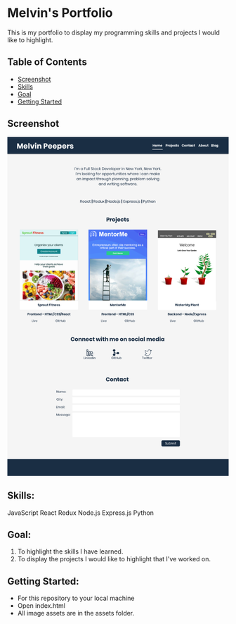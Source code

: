 # Melvin's Portfolio

This is my portfolio to display my programming skills and projects I would like to highlight.

## Table of Contents

- [Screenshot](#screenshot)
- [Skills](#skills)
- [Goal](#goal)
- [Getting Started](#getting-started)

## Screenshot

![Mentor Me Landing Page Screenshot](./assets/readme.png)

## Skills:

JavaScript
React
Redux
Node.js
Express.js
Python

## Goal:

1. To highlight the skills I have learned.
2. To display the projects I would like to highlight that I've worked on.

## Getting Started:

- For this repository to your local machine
- Open index.html
- All image assets are in the assets folder.
